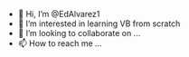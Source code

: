 - 👋 Hi, I’m @EdAlvarez1
- 👀 I’m interested in learning VB from scratch
- 💞️ I’m looking to collaborate on ...
- 📫 How to reach me ...

<!---
EdAlvarez1/EdAlvarez1 is a ✨ special ✨ repository because its `README.md` (this file) appears on your GitHub profile.
You can click the Preview link to take a look at your changes.
--->
